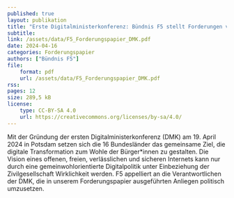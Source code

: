 ```yaml
---
published: true
layout: publikation
title: "Erste Digitalministerkonferenz: Bündnis F5 stellt Forderungen vor" 
subtitle: 
link: /assets/data/F5_Forderungspapier_DMK.pdf
date: 2024-04-16
categories: Forderungspapier
authors: ["Bündnis F5"]
file:
    format: pdf
    url: /assets/data/F5_Forderungspapier_DMK.pdf
rss:
pages: 12
size: 289,5 kB
license:
    type: CC-BY-SA 4.0
    url: https://creativecommons.org/licenses/by-sa/4.0/
---
```


Mit der Gründung der ersten Digitalministerkonferenz (DMK) am 19. April 2024 in Potsdam setzen sich die 16 Bundesländer das gemeinsame Ziel, die digitale Transformation zum Wohle der Bürger*innen zu gestalten. Die Vision eines offenen, freien, verlässlichen und sicheren Internets kann nur durch eine gemeinwohlorientierte Digitalpolitik unter Einbeziehung der Zivilgesellschaft Wirklichkeit werden. F5 appelliert an die Verantwortlichen der DMK, die in unserem Forderungspapier ausgeführten Anliegen politisch umzusetzen. 
